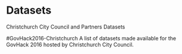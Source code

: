 # Datasets
Christchurch City Council and Partners Datasets

#GovHack2016-Christchurch
A list of datasets made available for the GovHack 2016 hosted by Christchurch City Council.
